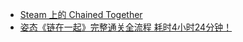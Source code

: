 - [Steam 上的 Chained Together](https://store.steampowered.com/app/2567870/Chained_Together/)
- [姿态《链在一起》完整通关全流程 耗时4小时24分钟！](https://www.bilibili.com/video/BV1Uy411z7NE/)
